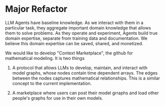 # Major Refactor

LLM Agents have baseline knowledge. As we interact with them in a particular task, they aggregate important domain knowledge that allows them to solve problems. As they operate and experiment, Agents build true domain expertise, separate from training data and documentation. We believe this domain expertise can be saved, shared, and monetized.

We would like to develop "Context Marketplace", the github for mathematical modeling. It is two things

1. A protocol that allows LLMs to develop, maintain, and interact with model graphs, whose nodes contain time dependent arrays. The edges between the nodes captures mathematical relationships. This is a similar concept to the current implementation.

2. A marketplace where users can post their model grraphs and load other people's graphs for use in their own models.